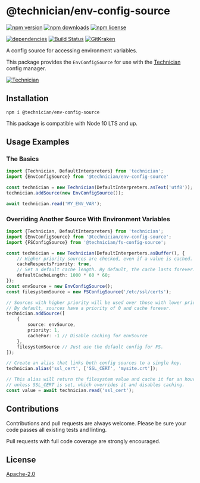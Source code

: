 # @technician/env-config-source

[![npm version](https://img.shields.io/npm/v/@technician/env-config-source.svg)](https://www.npmjs.com/package/@technician/env-config-source) [![npm downloads](https://img.shields.io/npm/dt/@technician/env-config-source)](https://www.npmjs.com/package/@technician/env-config-source) [![npm license](https://img.shields.io/npm/l/@technician/env-config-source.svg)](https://www.npmjs.com/package/@technician/env-config-source)

[![dependencies](https://img.shields.io/david/carriejv/technician-env-config-source.svg)](https://david-dm.org/carriejv/technician-env-config-source) [![Build Status](https://img.shields.io/travis/com/carriejv/technician-env-config-source.svg)](https://travis-ci.com/carriejv/technician-env-config-source) [![GitKraken](https://img.shields.io/badge/<3-GitKraken-green.svg)](https://www.gitkraken.com/invite/om4Du5zG)

A config source for accessing environment variables.

This package provides the `EnvConfigSource` for use with the [Technician](https://www.npmjs.com/package/technician) config manager.

[![Technician](https://img.shields.io/npm/v/technician?label=technician)](https://www.npmjs.com/package/technician)

## Installation

`npm i @technician/env-config-source`

This package is compatible with Node 10 LTS and up.

## Usage Examples

### The Basics
```ts
import {Technician, DefaultInterpreters} from 'technician';
import {EnvConfigSource} from '@technician/env-config-source'

const technician = new Technician(DefaultInterpreters.asText('utf8'));
technician.addSource(new EnvConfigSource());

await technician.read('MY_ENV_VAR');
```

### Overriding Another Source With Environment Variables
```ts
import {Technician, DefaultInterpreters} from 'technician';
import {EnvConfigSource} from '@technician/env-config-source';
import {FSConfigSource} from '@technician/fs-config-source';

const technician = new Technician(DefaultInterperters.asBuffer(), {
    // Higher priority sources are checked, even if a value is cached.
    cacheRespectsPriority: true,
    // Set a default cache length. By default, the cache lasts forever.
    defaultCacheLength: 1000 * 60 * 60;
});
const envSource = new EnvConfigSource();
const filesystemSource = new FSConfigSource('/etc/ssl/certs');

// Sources with higher priority will be used over those with lower priority.
// By default, sources have a priority of 0 and cache forever.
technician.addSource([
    {
        source: envSource,
        priority: 1,
        cacheFor: -1 // Disable caching for envSource
    },
    filesystemSource // Just use the default config for FS.
]);

// Create an alias that links both config sources to a single key.
technician.alias('ssl_cert', ['SSL_CERT', 'mysite.crt']);

// This alias will return the filesystem value and cache it for an hour --
// unless SSL_CERT is set, which overrides it and disables caching.
const value = await technician.read('ssl_cert');
```

## Contributions

Contributions and pull requests are always welcome. Please be sure your code passes all existing tests and linting.

Pull requests with full code coverage are strongly encouraged.

## License

[Apache-2.0](https://github.com/carriejv/technician/blob/master/LICENSE)